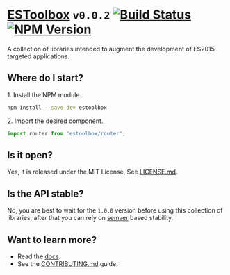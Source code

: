 
# [ESToolbox](https://dbtedman.github.io/estoolbox/) `v0.0.2` [![Build Status](https://travis-ci.org/dbtedman/estoolbox.svg?branch=master)](https://travis-ci.org/dbtedman/estoolbox) [![NPM Version](https://img.shields.io/npm/v/estoolbox.svg)](https://www.npmjs.com/package/estoolbox)

A collection of libraries intended to augment the development of ES2015 targeted applications.

## Where do I start?

1\. Install the NPM module.

```bash
npm install --save-dev estoolbox
```

2\. Import the desired component.

```javascript
import router from "estoolbox/router";
```

## Is it open?

Yes, it is released under the MIT License, See [LICENSE.md](LICENSE.md).

## Is the API stable?

No, you are best to wait for the `1.0.0` version before using this collection of libraries, after that you can rely on [semver](http://semver.org) based stability.

## Want to learn more?

* Read the [docs](https://dbtedman.github.io/estoolbox/).
* See the [CONTRIBUTING.md](CONTRIBUTING.md) guide.
